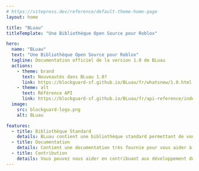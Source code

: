 ```yaml
---
# https://vitepress.dev/reference/default-theme-home-page
layout: home

title: "BLuau"
titleTemplate: "Une Bibliothèque Open Source pour Roblox"

hero:
  name: "BLuau"
  text: "Une Bibliothèque Open Source pour Roblox"
  tagline: Documentation officiel de la version 1.0 de BLuau
  actions:
    - theme: brand
      text: Nouveautés dans BLuau 1.0?
      link: https://blockguard-sf.github.io/BLuau/fr/whatsnew/1.0.html
    - theme: alt
      text: Référence API
      link: https://blockguard-sf.github.io/BLuau/fr/api-reference/index.html
  image:
    src: blockguard-logo.png
    alt: BLuau

features:
  - title: Bibliothèque Standard
    details: BLuau contient une bibliothèque standard permettant de vous faciliter le développement de vos projets.
  - title: Documentation
    details: Contient une documentation très fournie pour vous aider à utiliser BLuau.
  - title: Contribution
    details: Vous pouvez nous aider en contribuant aux développement du projet.
---
```


